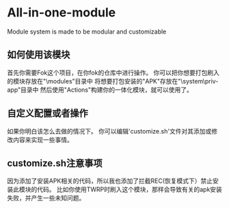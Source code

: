 # All-in-one-module
Module system is made to be modular and customizable

## 如何使用该模块

首先你需要Fok这个项目，在你fok的仓库中进行操作。
你可以把你想要打包刷入的模块存放在"\modules\"目录中
将想要打包安装的"APK"存放在"\system\priv-app\"目录中
然后使用"Actions"构建你的一体化模块，就可以使用了。

## 自定义配置或者操作

如果你明白该怎么去做的情况下。
你可以编辑'customize.sh'文件对其添加或修改内容来实现一些事情。

## customize.sh注意事项

因为添加了安装APK相关的代码，所以我也添加了拦截REC(恢复模式下）禁止安装此模块的代码。
比如你使用TWRP时刷入这个模块，那样会导致有关的apk安装失败，并产生一些未知问题。
